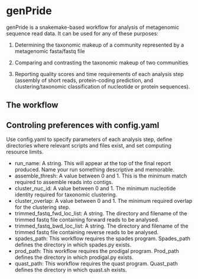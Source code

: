 # genPride

genPride is a snakemake-based workflow for analysis of metagenomic sequence read data. It can be used for any of these purposes:

1. Determining the taxonomic makeup of a community represented by a metagenomic fasta/fastq file

2. Comparing and contrasting the taxonomic makeup of two communities

3. Reporting quality scores and time requirements of each analysis step (assembly of short reads, protein-coding prediction, and clustering/taxonomic classification of nucleotide or protein sequences).
  
## The workflow

## Controling preferences with config.yaml

Use config.yaml to specify parameters of each analysis step, define directories where relevant scripts and files exist, and set computing resource limits.

* run_name: 
  A string. This will appear at the top of the final report produced. Name your run something descriptive and memorable.
* assemble_thresh: 
  A value between 0 and 1. This is the minimum match required to assemble reads into contigs.
* cluster_nuc_id:
  A value between 0 and 1. The minimum nucleotide identity required for taxonomic clustering.
* cluster_overlap:
  A value between 0 and 1. The minimum required overlap for the clustering step.
* trimmed_fastq_fwd_loc_list:
  A string. The directory and filename of the trimmed fastq file containing forward reads to be analysed.
* trimmed_fastq_bwd_loc_list:
  A string. The directory and filename of the trimmed fastq file containing reverse reads to be analysed.
* spades_path:
  This workflow requires the spades program. Spades_path defines the directory in which spades.py exists.
* prod_path:
  This workflow requires the prodigal program. Prod_path defines the directory in which prodigal.py exists.
* quast_path:
  This workflow requires the quast program. Quast_path defines the directory in which quast.sh exists.
